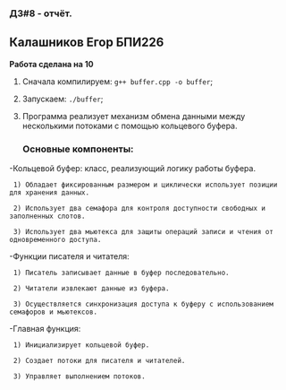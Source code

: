 ### ДЗ#8 - отчёт.
## Калашников Егор БПИ226
**Работа сделана на 10**

1) Сначала компилируем: `g++ buffer.cpp -o buffer`;
2) Запускаем: `./buffer`;
3) Программа реализует механизм обмена данными между несколькими потоками с помощью кольцевого буфера.  

   ### Основные компоненты:

   
 -Кольцевой буфер: класс, реализующий логику работы буфера.  
 
     1) Обладает фиксированным размером и циклически использует позиции для хранения данных. 
     
     2) Использует два семафора для контроля доступности свободных и заполненных слотов. 
     
     3) Использует два мьютекса для защиты операций записи и чтения от одновременного доступа.

     
 -Функции писателя и читателя: 
 
     1) Писатель записывает данные в буфер последовательно. 
     
     2) Читатели извлекают данные из буфера.
     
     3) Осуществляется синхронизация доступа к буферу с использованием семафоров и мьютексов.

     
 -Главная функция:
 
     1) Инициализирует кольцевой буфер. 
     
     2) Создает потоки для писателя и читателей. 
     
     3) Управляет выполнением потоков.
